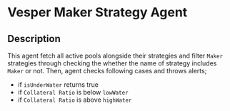 # Vesper Maker Strategy Agent

## Description

This agent fetch all active pools alongside their strategies and filter `Maker` strategies through checking the whether the name of strategy includes `Maker` or not. Then, agent checks following cases and throws alerts;

- if `isUnderWater` returns true
- if `Collateral Ratio` is below `lowWater`
- if `Collateral Ratio` is above `highWater`
